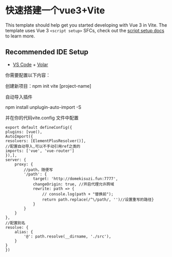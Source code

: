# 快速搭建一个vue3+Vite

This template should help get you started developing with Vue 3 in Vite. The template uses Vue 3 `<script setup>` SFCs, check out the [script setup docs](https://v3.vuejs.org/api/sfc-script-setup.html#sfc-script-setup) to learn more.

## Recommended IDE Setup

- [VS Code](https://code.visualstudio.com/) + [Volar](https://marketplace.visualstudio.com/items?itemName=Vue.volar)

你需要配置以下内容：  

创建新项目：npm init vite [project-name]

自动导入插件

npm install unplugin-auto-import -S

并在你的代码vite.config 文件中配置




    export default defineConfig({
    plugins: [vue(),
    AutoImport({
    resolvers: [ElementPlusResolver()],
    //配置自动导入,可以不手动引用ref之类的
    imports: ['vue', 'vue-router']
    }),],
    server: {
        proxy: {
            //path，随便写
            '/path': {
                target: 'http://domekisuzi.fun:7777',
                changeOrigin: true, //开启代理允许跨域
                rewrite: path => {
                    // console.log(path + "替换前");
                    return path.replace(/^\/path/, '')//设置重写的路径}
                }
            }
        }
    },
    //配置别名
    resolve: {
        alias: {
            '@': path.resolve(__dirname, './src'),
        }
    }
    })

